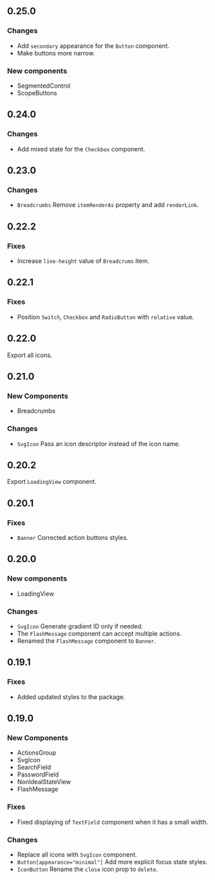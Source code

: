 ## 0.25.0

### Changes

- Add `secondary` appearance for the `Button` component.
- Make buttons more narrow.

### New components

- SegmentedControl
- ScopeButtons

## 0.24.0

### Changes

- Add mixed state for the `Checkbox` component.

## 0.23.0

### Changes

- `Breadcrumbs` Remove `itemRenderAs` property and add `renderLink`.

## 0.22.2

### Fixes

- Increase `line-height` value of `Breadcrums` item.

## 0.22.1

### Fixes

- Position `Switch`, `Checkbox` and `RadioButton` with `relative` value.

## 0.22.0

Export all icons.

## 0.21.0

### New Components

- Breadcrumbs

### Changes

- `SvgIcon` Pass an icon descriptor instead of the icon name.

## 0.20.2

Export `LoadingView` component.

## 0.20.1

### Fixes

- `Banner` Corrected action buttons styles.

## 0.20.0

### New components

- LoadingView

### Changes

- `SvgIcon` Generate gradient ID only if needed.
- The `FlashMessage` component can accept multiple actions.
- Renamed the `FlashMessage` component to `Banner`.

## 0.19.1

### Fixes

- Added updated styles to the package.

## 0.19.0

### New Components

- ActionsGroup
- SvgIcon
- SearchField
- PasswordField
- NonIdealStateView
- FlashMessage

### Fixes

- Fixed displaying of `TextField` component when it has a small width.

### Changes

- Replace all icons with `SvgIcon` component.
- `Button[appearance="minimal"]` Add more explicit focus state styles.
- `IconButton` Rename the `close` icon prop to `delete`.
